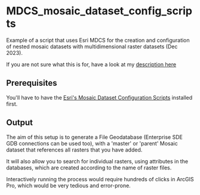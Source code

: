 # MDCS_mosaic_dataset_config_scripts

Example of a script that uses Esri MDCS for the creation and configuration of nested mosaic datasets with multidimensional raster datasets (Dec 2023).

If you are not sure what this is for, have a look at my [description here](https://bird70.github.io/steintil70.github.io/2023/12/20/Mosaic-Datasets-Esri-s_multidimensional-data-model.html)

## Prerequisites

You'll have to have the [Esri's Mosaic Dataset Configuration Scripts](https://github.com/esri/mdcs-py) installed first.

## Output

The aim of this setup is to generate a File Geodatabase (Enterprise SDE GDB connections can be used too), with a 'master' or 'parent' Mosaic dataset that references all rasters that you have added.

It will also allow you to search for individual rasters, using attributes in the databases, which are created according to the name of raster files.

Interactively running the process would require hundreds of clicks in ArcGIS Pro, which would be very tedious and error-prone.
